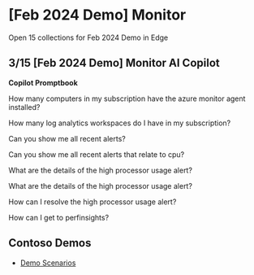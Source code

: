 # [Feb 2024 Demo] Monitor

Open 15 collections for Feb 2024 Demo in Edge

## 3/15 [Feb 2024 Demo] Monitor AI Copilot

**Copilot Promptbook**

How many computers in my subscription have the azure monitor agent installed?

How many log analytics workspaces do I have in my subscription?

Can you show me all recent alerts?

Can you show me all recent alerts that relate to cpu?

What are the details of the high processor usage alert?

What are the details of the high processor usage alert?

How can I resolve the high processor usage alert?

How can I get to perfinsights?

## Contoso Demos
- [Demo Scenarios](https://review.learn.microsoft.com/en-us/asm-demo-script/script/cloud-management-monitor-overview?branch=main)
